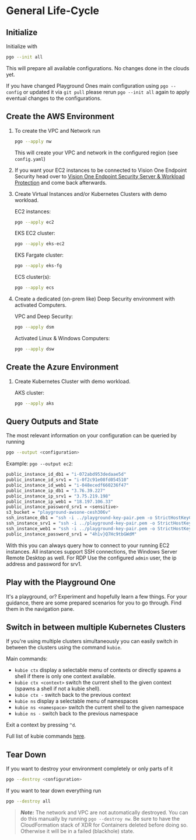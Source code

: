 # General Life-Cycle

## Initialize

Initialize with

```sh
pgo --init all
```

This will prepare all available configurations. No changes done in the clouds yet.

If you have changed Playground Ones main configuration using `pgo --config` or updated it via `git pull` please rerun `pgo --init all` again to apply eventual changes to the configurations.

## Create the AWS Environment

1. To create the VPC and Network run

    ```sh
    pgo --apply nw
    ```

    This will create your VPC and network in the configured region (see `config.yaml`)

2. If you want your EC2 instances to be connected to Vision One Endpoint Security head over to [Vision One Endpoint Security Server & Workload Protection](../integrations/endpoint-security.md) and come back afterwards.

3. Create Virtual Instances and/or Kubernetes Clusters with demo workload.

    EC2 instances:

    ```sh
    pgo --apply ec2
    ```

    EKS EC2 cluster:

    ```sh
    pgo --apply eks-ec2
    ```

    EKS Fargate cluster:

    ```sh
    pgo --apply eks-fg
    ```

    ECS cluster(s):

    ```sh
    pgo --apply ecs
    ```

4. Create a dedicated (on-prem like) Deep Security environment with activated Computers.

    VPC and Deep Security:

    ```sh
    pgo --apply dsm
    ```

    Activated Linux & Windows Computers:

    ```sh
    pgo --apply dsw
    ```

## Create the Azure Environment

1. Create Kubernetes Cluster with demo workload.

    AKS cluster:

    ```sh
    pgo --apply aks
    ```

## Query Outputs and State

The most relevant information on your configuration can be queried by running

```sh
pgo --output <configuration>
```

Example: `pgo --output ec2`:

```sh
public_instance_id_db1 = "i-072abd953dedaae5d"
public_instance_id_srv1 = "i-0f2c91e08fd054510"
public_instance_id_web1 = "i-048ecedf660236f47"
public_instance_ip_db1 = "3.76.39.227"
public_instance_ip_srv1 = "3.75.219.198"
public_instance_ip_web1 = "18.197.106.33"
public_instance_password_srv1 = <sensitive>
s3_bucket = "playground-awsone-cesh306v"
ssh_instance_db1 = "ssh -i ../playground-key-pair.pem -o StrictHostKeyChecking=no ubuntu@3.76.39.227"
ssh_instance_srv1 = "ssh -i ../playground-key-pair.pem -o StrictHostKeyChecking=no admin@3.75.219.198"
ssh_instance_web1 = "ssh -i ../playground-key-pair.pem -o StrictHostKeyChecking=no ubuntu@18.197.106.33"
public_instance_password_srv1 = "4h1v}Q7Hc9tbGWdM"
```

With this you can always query how to connect to your running EC2 instances. All instances support SSH connections, the Windows Server Remote Desktop as well. For RDP Use the configured `admin` user, the ip address and password for srv1.

## Play with the Playground One

It's a playground, or? Experiment and hopefully learn a few things. For your guidance, there are some prepared scenarios for you to go through. Find them in the navigation pane.

## Switch in between multiple Kubernetes Clusters

If you're using multiple clusters simultaneously you can easily switch in between the clusters using the command `kubie`.

Main commands:

* `kubie ctx` display a selectable menu of contexts or directly spawns a shell if there is only one context available.
* `kubie ctx <context>` switch the current shell to the given context (spawns a shell if not a kubie shell).
* `kubie ctx -` switch back to the previous context
* `kubie ns` display a selectable menu of namespaces
* `kubie ns <namespace>` switch the current shell to the given namespace
* `kubie ns -` switch back to the previous namespace

Exit a context by pressing `^d`.

Full list of kubie commands [here](https://github.com/sbstp/kubie#usage).

## Tear Down

If you want to destroy your environment completely or only parts of it

```sh
pgo --destroy <configuration>
```

If you want to tear down everything run

```sh
pgo --destroy all
```

> ***Note:*** The network and VPC are not automatically destroyed. You can do this manually by running `pgo --destroy nw`. Be sure to have the CloudFormation stack of XDR for Containers deleted before doing so. Otherwise it will be in a failed (blackhole) state.
